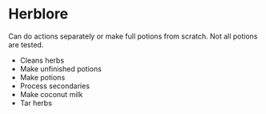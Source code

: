 # Herblore

Can do actions separately or make full potions from scratch. Not all potions are tested.

* Cleans herbs
* Make unfinished potions
* Make potions
* Process secondaries
* Make coconut milk
* Tar herbs
